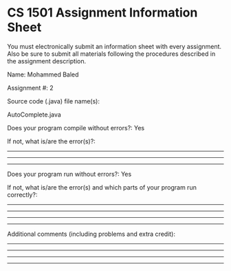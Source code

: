 # CS 1501 Assignment Information Sheet

You must electronically submit an information sheet with
every assignment. Also be sure to submit all materials
following the procedures described in the assignment
description.

Name: Mohammed Baled

Assignment #: 2

Source code (.java) file name(s):

AutoComplete.java

Does your program compile without errors?: Yes

If not, what is/are the error(s)?:

_________________________________________________________

_________________________________________________________

_________________________________________________________

Does your program run without errors?: Yes

If not, what is/are the error(s) and which parts of your
program run correctly?:

_________________________________________________________

_________________________________________________________

_________________________________________________________

_________________________________________________________


Additional comments (including problems and extra credit):
_________________________________________________________

_________________________________________________________

_________________________________________________________

_________________________________________________________
